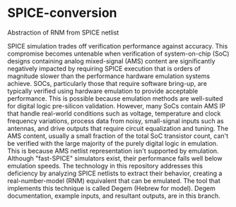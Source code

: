 # SPICE-conversion
Abstraction of RNM from SPICE netlist

SPICE simulation trades off verification performance against accuracy.  This compromise becomes untenable when verification of system-on-chip (SoC) designs containing analog mixed-signal (AMS) content are significantly negatively impacted by requiring SPICE execution that is orders of magnitude slower than the performance hardware emulation systems achieve.  SOCs, particularly those that require software bring-up, are typically verified using hardware emulation to provide acceptable performance.  This is possible because emulation methods are well-suited for digital logic pre-silicon validation.  However, many SoCs contain AMS IP that handle real-world conditions such as voltage, temperature and clock frequency variations, process data from noisy, small-signal inputs such as antennas, and drive outputs that require circuit equalization and tuning.  The AMS content, usually a small fraction of the total SoC transistor count, can't be verified with the large majority of the purely digital logic in emulation.  This is because AMS netlist representation isn't supported by emulation.  Although "fast-SPICE" simulators exist, their performance falls well below emulation speeds.  The technology in this repository addresses this deficiency by analyzing SPICE netlists to extract their behavior, creating a real-number-model (RNM) equivalent that can be emulated.  The tool that implements this technique is called Degem (Hebrew for model).  Degem documentation, example inputs, and resultant outputs, are in this branch.
